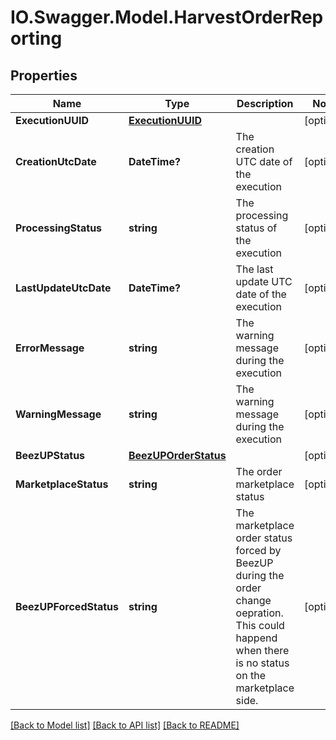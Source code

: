 # IO.Swagger.Model.HarvestOrderReporting
## Properties

Name | Type | Description | Notes
------------ | ------------- | ------------- | -------------
**ExecutionUUID** | [**ExecutionUUID**](ExecutionUUID.md) |  | [optional] 
**CreationUtcDate** | **DateTime?** | The creation UTC date of the execution | [optional] 
**ProcessingStatus** | **string** | The processing status of the execution | [optional] 
**LastUpdateUtcDate** | **DateTime?** | The last update UTC date of the execution | [optional] 
**ErrorMessage** | **string** | The warning message during the execution | [optional] 
**WarningMessage** | **string** | The warning message during the execution | [optional] 
**BeezUPStatus** | [**BeezUPOrderStatus**](BeezUPOrderStatus.md) |  | [optional] 
**MarketplaceStatus** | **string** | The order marketplace status | [optional] 
**BeezUPForcedStatus** | **string** | The marketplace order status forced by BeezUP during the order change oepration. This could happend when there is no status on the marketplace side. | [optional] 

[[Back to Model list]](../README.md#documentation-for-models) [[Back to API list]](../README.md#documentation-for-api-endpoints) [[Back to README]](../README.md)

